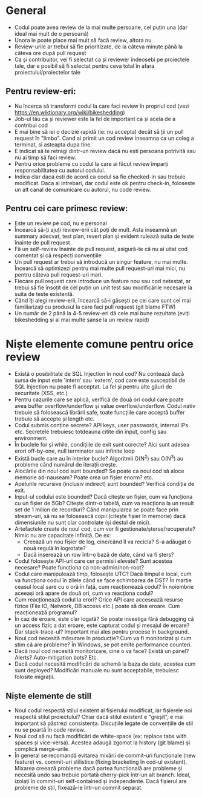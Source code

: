 # General
- Codul poate avea review de la mai multe persoane, cel puțin una (dar ideal mai mult de o persoană)
- Unora le poate place mai mult să facă review, altora nu
- Review-urile ar trebui să fie prioritizate, de la câteva minute până la câteva ore după pull request
- Ca și contribuitor, vei fi selectat ca și reviewer îndeosebi pe proiectele tale, dar e posibil să fi selectat pentru ceva total în afara proiectului/proiectelor tale
## Pentru review-eri:
- Nu încerca să transformi codul la care faci review în propriul cod (vezi https://en.wiktionary.org/wiki/bikeshedding)
- Job-ul tău ca și reviewer este la fel de important ca și acela de a contribui cod
- E mai bine să iei o decizie rapidă (ie: nu accepta) decât să ții un pull request în "limbo".  Cand ai primit un cod review inseamna ca un coleg a terminat, si asteapta dupa tine.
- E indicat să te retragi dintr-un review dacă nu ești persoana potrivită sau nu ai timp să faci review.
- Pentru orice probleme cu codul la care ai făcut review împarți responsabilitatea cu autorul codului.
- Indica clar daca esti de acord ca codul sa fie checked-in sau trebuie modificat. Daca ai intrebari, dar codul este ok pentru check-in, foloseste un alt canal de comunicare cu autorul, nu code review.
## Pentru cei care primesc review:
- Este un review pe cod, nu e personal
- Încearcă să-ți ajuți review-erii cât poți de mult. Asta înseamnă un summary adecvat, test plan, revert plan și evident rulează suita de teste înainte de pull request
- Fă un self-review înainte de pull request, asigură-te că nu ai uitat cod comentat și că respecți convențiile
- Un pull request ar trebui să introducă un singur feature, nu mai multe. Încearcă să optimizezi pentru mai multe pull request-uri mai mici, nu pentru câteva pull request-uri mari.
- Fiecare pull request care introduce un feature nou sau cod netestat, ar trebui să fie însoțit de cel puțin un unit test sau modificările necesare la suita de teste existentă.
- Când îți alegi review-erii, încearcă să-i găsești pe cei care sunt cei mai familiarizați cu produsul la care faci pull request (git blame FTW)
- Un număr de 2 până la 4-5 review-eri dă cele mai bune rezultate (eviți bikeshedding și ai mai multe șanse la un review rapid)
# Niște elemente comune pentru orice review
- Există o posibilitate de SQL Injection în noul cod? Nu contează dacă sursa de input este 'intern' sau 'extern', cod care este susceptibil de SQL Injection nu poate fi acceptat. La fel și pentru alte găuri de securitate (XSS, etc.)
- Pentru cazurile care se aplică, verifică de două ori codul care poate avea  buffer overflow/underflow și value overflow/underflow. Codul nativ trebuie să folosească librării safe, toate funcțiile care acceptă buffer trebuie să accepte și length etc.
- Codul submis conține secrete? API keys, user passwords, internal IPs etc. Secretele trebuiesc totdeauna citite din input, config sau environment.
- În buclele for și while, condițiile de  exit sunt corecte? Aici sunt adesea erori off-by-one, null terminator sau infinite loop
- Există bucle care au în interior bucle? Algoritmii O(N<sup>2</sup>) sau O(N<sup>3</sup>) au probleme când numărul de iterații crește.
- Alocările din noul cod sunt bounded? Se poate ca noul cod să aloce memorie ad-nauseam? Poate crea un fișier enorm? etc.
- Apelurile recursive (inclusiv indirect) sunt bounded? Verifică condiția de exit.
- Input-ul codului este bounded? Dacă citește un fișier, cum va funcționa cu un fișier de 5Gb? Citește dintr-o tabelă, cum va reacționa la un result set de 1 milion de recorduri? Când manipularea se poate face prin stream-uri, să nu se folosească copii (citește fișier în memorie) dacă dimensiunile nu sunt clar controlate (și destul de mici).
- Artefactele create de noul cod, cum vor fi gestionate/șterse/recuperate? Nimic nu are capacitate infinită. De ex:
  - Creează un nou fișier de log, cine/când îl va recicla? S-a adăugat o nouă regulă în logrotate? 
  - Dacă inserează un row într-o bază de date, când va fi șters?
- Codul folosește API-uri care cer permisii elevate? Sunt acestea necesare? Poate funcționa ca non-admin/non-root?
- Codul care manipulează timp, folosește UTC? Dacă timpul e local, cum va funcționa codul în zilele când se face schimbarea de DST? În martie ceasul local sare cu o oră în față, cum reacționează codul? În noiembrie aceeași oră apare de două ori, cum va reacționa codul?  
- Cum reacționează codul la erori? Orice API care accesează resurse fizice (File IO, Network, DB access etc.) poate să dea eroare. Cum reacționează programul?
- În caz de eroare, este clar logată? Se poate investiga fără debugging că un access fizic a dat eroare, este capturat codul și mesajul de eroare? Dar stack-trace-ul? Important mai ales pentru procese în background.
- Noul cod necesită măsurare în producție? Cum va fi monitorizat și cum știm că are probleme?  În Windows, se pot emite performance counteri.
- Dacă noul cod necesită monitorizare, cine o va face? Există un panel? Alerts? Auto-mitigation bots? Etc.
- Dacă codul necesită modificări de schemă la baza de date, acestea cum sunt deployed? Modificări manuale nu sunt acceptabile, trebuiesc folosite migrații.
## Niște elemente de still
- Noul codul respectă stilul existent al fișierului modificat, iar fișierele noi respectă stilul proiectului? Chiar dacă stilul existent e "greșit", e mai important să păstrezi consistența. Discuțiile legate de convențiile de stil nu se poartă în code review.
- Noul cod să nu facă modificări de white-space (ex: replace tabs with spaces și vice-versa). Acestea adaugă zgomot la history (git blame) și complică merge-urile.
- În general se recomandă evitarea mixării de commit-uri funcționale (new feature) vs. commit-uri stilistice (fixing bracketing în cod-ul existent). Mixarea creează probleme dacă partea funcțională are probleme și necesită undo sau trebuie portată cherry-pick într-un alt branch. Ideal, izolați în commit-uri self-contained și independente. Dacă fișierul are probleme de stil, fixează-le într-un commit separat.
